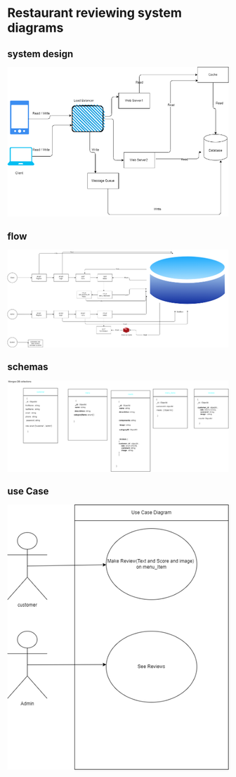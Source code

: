 # Restaurant reviewing system diagrams
## system design 
!['system design'](Diagrams\systemDesign.png)

## flow 
!['flow '](Diagrams/flow.png)

## schemas
!['schemas](Diagrams/Schemas.png)

## use Case
!['use Case](Diagrams/useCaseDiagram.png)